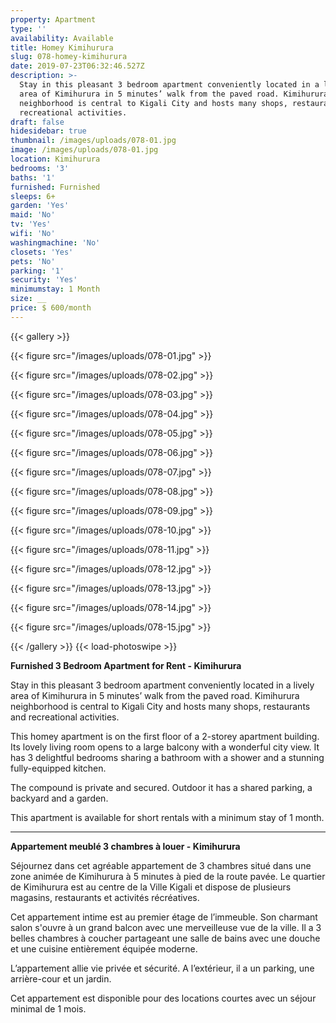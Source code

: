 ```yaml
---
property: Apartment
type: ''
availability: Available
title: Homey Kimihurura
slug: 078-homey-kimihurura
date: 2019-07-23T06:32:46.527Z
description: >-
  Stay in this pleasant 3 bedroom apartment conveniently located in a lively
  area of Kimihurura in 5 minutes’ walk from the paved road. Kimihurura
  neighborhood is central to Kigali City and hosts many shops, restaurants and
  recreational activities. 
draft: false
hidesidebar: true
thumbnail: /images/uploads/078-01.jpg
image: /images/uploads/078-01.jpg
location: Kimihurura
bedrooms: '3'
baths: '1'
furnished: Furnished
sleeps: 6+
garden: 'Yes'
maid: 'No'
tv: 'Yes'
wifi: 'No'
washingmachine: 'No'
closets: 'Yes'
pets: 'No'
parking: '1'
security: 'Yes'
minimumstay: 1 Month
size: __
price: $ 600/month
---
```

{{< gallery >}} 

{{< figure src="/images/uploads/078-01.jpg" >}} 

{{< figure src="/images/uploads/078-02.jpg" >}}

 {{< figure src="/images/uploads/078-03.jpg" >}} 

{{< figure src="/images/uploads/078-04.jpg" >}}

{{< figure src="/images/uploads/078-05.jpg" >}}

 {{< figure src="/images/uploads/078-06.jpg" >}}

 {{< figure src="/images/uploads/078-07.jpg" >}}

 {{< figure src="/images/uploads/078-08.jpg" >}}

{{< figure src="/images/uploads/078-09.jpg" >}} 

{{< figure src="/images/uploads/078-10.jpg" >}}

 {{< figure src="/images/uploads/078-11.jpg" >}} 

{{< figure src="/images/uploads/078-12.jpg" >}}

{{< figure src="/images/uploads/078-13.jpg" >}}

{{< figure src="/images/uploads/078-14.jpg" >}}

{{< figure src="/images/uploads/078-15.jpg" >}}

 {{< /gallery >}} {{< load-photoswipe >}}

**Furnished 3 Bedroom Apartment for Rent - Kimihurura**

Stay in this pleasant 3 bedroom apartment conveniently located in a lively area of Kimihurura in 5 minutes’ walk from the paved road. Kimihurura neighborhood is central to Kigali City and hosts many shops, restaurants and recreational activities. 

This homey apartment is on the first floor of a 2-storey apartment building. Its lovely living room opens to a large balcony with a wonderful city view. It has 3 delightful bedrooms sharing a bathroom with a shower and a stunning fully-equipped kitchen.

The compound is private and secured. Outdoor it has a shared parking, a backyard and a garden. 

This apartment is available for short rentals with a minimum stay of 1 month. 

- - -

**Appartement meublé 3 chambres à louer - Kimihurura**

Séjournez dans cet agréable appartement de 3 chambres situé dans une zone animée de Kimihurura à 5 minutes à pied de la route pavée. Le quartier de Kimihurura est au centre de la Ville Kigali et dispose de plusieurs magasins, restaurants et activités récréatives. 

Cet appartement intime est au premier étage de l’immeuble. Son charmant salon s'ouvre à un grand balcon avec une merveilleuse vue de la ville. Il a 3 belles chambres à coucher partageant une salle de bains avec une douche et une cuisine entièrement équipée moderne.

L’appartement allie vie privée et sécurité. A l’extérieur, il a un parking, une arrière-cour et un jardin. 

Cet appartement est disponible pour des locations courtes avec un séjour minimal de 1 mois.
